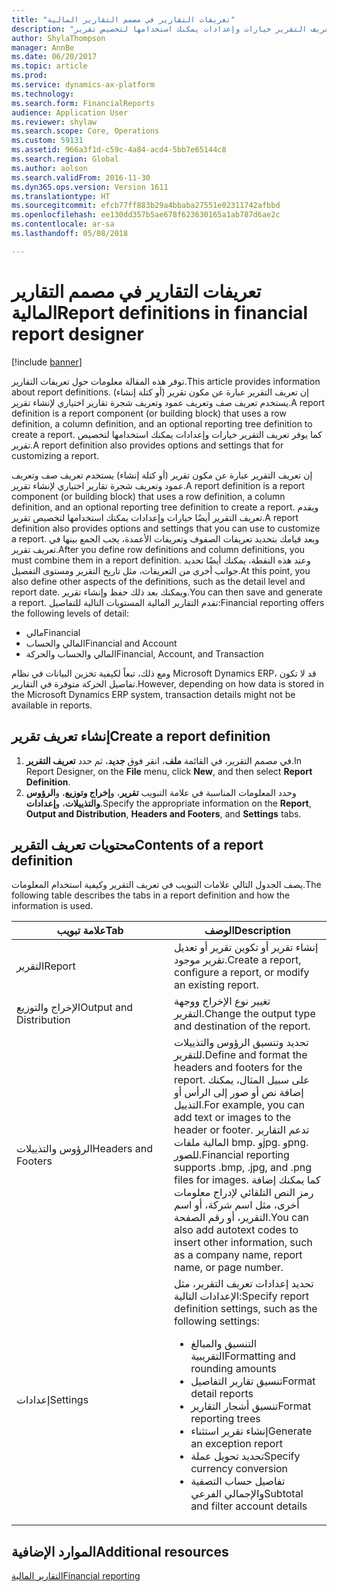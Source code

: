 ```yaml
---
title: "تعريفات التقارير في مصمم التقارير المالية"
description: "توفر هذه المقالة معلومات حول تعريفات التقارير. إن تعريف التقرير عبارة عن مكون تقرير (أو كتلة إنشاء) يستخدم تعريف صف وتعريف عمود وتعريف شجرة تقارير اختياري لإنشاء تقرير. كما يوفر تعريف التقرير خيارات وإعدادات يمكنك استخدامها لتخصيص تقرير."
author: ShylaThompson
manager: AnnBe
ms.date: 06/20/2017
ms.topic: article
ms.prod: 
ms.service: dynamics-ax-platform
ms.technology: 
ms.search.form: FinancialReports
audience: Application User
ms.reviewer: shylaw
ms.search.scope: Core, Operations
ms.custom: 59131
ms.assetid: 966a3f1d-c59c-4a84-acd4-5bb7e65144c8
ms.search.region: Global
ms.author: aolson
ms.search.validFrom: 2016-11-30
ms.dyn365.ops.version: Version 1611
ms.translationtype: HT
ms.sourcegitcommit: efcb77ff883b29a4bbaba27551e02311742afbbd
ms.openlocfilehash: ee130dd357b5ae678f623630165a1ab787d6ae2c
ms.contentlocale: ar-sa
ms.lasthandoff: 05/08/2018

---
```


# <a name="report-definitions-in-financial-report-designer"></a><span data-ttu-id="749e6-105">تعريفات التقارير في مصمم التقارير المالية</span><span class="sxs-lookup"><span data-stu-id="749e6-105">Report definitions in financial report designer</span></span>

[!include [banner](../includes/banner.md)]

<span data-ttu-id="749e6-106">توفر هذه المقالة معلومات حول تعريفات التقارير.</span><span class="sxs-lookup"><span data-stu-id="749e6-106">This article provides information about report definitions.</span></span> <span data-ttu-id="749e6-107">إن تعريف التقرير عبارة عن مكون تقرير (أو كتلة إنشاء) يستخدم تعريف صف وتعريف عمود وتعريف شجرة تقارير اختياري لإنشاء تقرير.</span><span class="sxs-lookup"><span data-stu-id="749e6-107">A report definition is a report component (or building block) that uses a row definition, a column definition, and an optional reporting tree definition to create a report.</span></span> <span data-ttu-id="749e6-108">كما يوفر تعريف التقرير خيارات وإعدادات يمكنك استخدامها لتخصيص تقرير.</span><span class="sxs-lookup"><span data-stu-id="749e6-108">A report definition also provides options and settings that for customizing a report.</span></span> 

<span data-ttu-id="749e6-109">إن تعريف التقرير عبارة عن مكون تقرير (أو كتلة إنشاء) يستخدم تعريف صف وتعريف عمود وتعريف شجرة تقارير اختياري لإنشاء تقرير.</span><span class="sxs-lookup"><span data-stu-id="749e6-109">A report definition is a report component (or building block) that uses a row definition, a column definition, and an optional reporting tree definition to create a report.</span></span> <span data-ttu-id="749e6-110">ويقدم تعريف التقرير أيضًا خيارات وإعدادات يمكنك استخدامها لتخصيص تقرير.</span><span class="sxs-lookup"><span data-stu-id="749e6-110">A report definition also provides options and settings that you can use to customize a report.</span></span> <span data-ttu-id="749e6-111">وبعد قيامك بتحديد تعريفات الصفوف وتعريفات الأعمدة، يجب الجمع بينها في تعريف تقرير.</span><span class="sxs-lookup"><span data-stu-id="749e6-111">After you define row definitions and column definitions, you must combine them in a report definition.</span></span> <span data-ttu-id="749e6-112">وعند هذه النقطة، يمكنك أيضًا تحديد جوانب أخرى من التعريفات، مثل تاريخ التقرير ومستوى التفصيل.</span><span class="sxs-lookup"><span data-stu-id="749e6-112">At this point, you also define other aspects of the definitions, such as the detail level and report date.</span></span> <span data-ttu-id="749e6-113">ويمكنك بعد ذلك حفظ وإنشاء تقرير.</span><span class="sxs-lookup"><span data-stu-id="749e6-113">You can then save and generate a report.</span></span> <span data-ttu-id="749e6-114">تقدم التقارير المالية المستويات التالية للتفاصيل:</span><span class="sxs-lookup"><span data-stu-id="749e6-114">Financial reporting offers the following levels of detail:</span></span>

-   <span data-ttu-id="749e6-115">مالي</span><span class="sxs-lookup"><span data-stu-id="749e6-115">Financial</span></span>
-   <span data-ttu-id="749e6-116">المالي والحساب</span><span class="sxs-lookup"><span data-stu-id="749e6-116">Financial and Account</span></span>
-   <span data-ttu-id="749e6-117">المالي والحساب والحركة</span><span class="sxs-lookup"><span data-stu-id="749e6-117">Financial, Account, and Transaction</span></span>

<span data-ttu-id="749e6-118">ومع ذلك، تبعاً لكيفية تخزين البيانات في نظام Microsoft Dynamics ERP، قد لا تكون تفاصيل الحركة متوفرة في التقارير.</span><span class="sxs-lookup"><span data-stu-id="749e6-118">However, depending on how data is stored in the Microsoft Dynamics ERP system, transaction details might not be available in reports.</span></span>

## <a name="create-a-report-definition"></a><span data-ttu-id="749e6-119">إنشاء تعريف تقرير</span><span class="sxs-lookup"><span data-stu-id="749e6-119">Create a report definition</span></span>
1.  <span data-ttu-id="749e6-120">في مصمم التقرير، في القائمة **ملف**، انقر فوق **جديد**، ثم حدد **تعريف التقرير**.</span><span class="sxs-lookup"><span data-stu-id="749e6-120">In Report Designer, on the **File** menu, click **New**, and then select **Report Definition**.</span></span>
2.  <span data-ttu-id="749e6-121">وحدد المعلومات المناسبة في علامة التبويب **تقرير**، و**إخراج وتوزيع**، و**الرؤوس والتذييلات**، و**إعدادات**.</span><span class="sxs-lookup"><span data-stu-id="749e6-121">Specify the appropriate information on the **Report**, **Output and Distribution**, **Headers and Footers**, and **Settings** tabs.</span></span>

## <a name="contents-of-a-report-definition"></a><span data-ttu-id="749e6-122">محتويات تعريف التقرير</span><span class="sxs-lookup"><span data-stu-id="749e6-122">Contents of a report definition</span></span>
<span data-ttu-id="749e6-123">يصف الجدول التالي علامات التبويب في تعريف التقرير وكيفية استخدام المعلومات.</span><span class="sxs-lookup"><span data-stu-id="749e6-123">The following table describes the tabs in a report definition and how the information is used.</span></span>

<table>
<colgroup>
<col width="50%" />
<col width="50%" />
</colgroup>
<thead>
<tr class="header">
<th><span data-ttu-id="749e6-124">علامة تبويب</span><span class="sxs-lookup"><span data-stu-id="749e6-124">Tab</span></span></th>
<th><span data-ttu-id="749e6-125">الوصف</span><span class="sxs-lookup"><span data-stu-id="749e6-125">Description</span></span></th>
</tr>
</thead>
<tbody>
<tr class="odd">
<td><span data-ttu-id="749e6-126">التقرير</span><span class="sxs-lookup"><span data-stu-id="749e6-126">Report</span></span></td>
<td><span data-ttu-id="749e6-127">إنشاء تقرير أو تكوين تقرير أو تعديل تقرير موجود.</span><span class="sxs-lookup"><span data-stu-id="749e6-127">Create a report, configure a report, or modify an existing report.</span></span></td>
</tr>
<tr class="even">
<td><span data-ttu-id="749e6-128">الإخراج والتوزيع</span><span class="sxs-lookup"><span data-stu-id="749e6-128">Output and Distribution</span></span></td>
<td><span data-ttu-id="749e6-129">تغيير نوع الإخراج ووجهة التقرير.</span><span class="sxs-lookup"><span data-stu-id="749e6-129">Change the output type and destination of the report.</span></span></td>
</tr>
<tr class="odd">
<td><span data-ttu-id="749e6-130">الرؤوس والتذييلات</span><span class="sxs-lookup"><span data-stu-id="749e6-130">Headers and Footers</span></span></td>
<td><span data-ttu-id="749e6-131">تحديد وتنسيق الرؤوس والتذييلات للتقرير.</span><span class="sxs-lookup"><span data-stu-id="749e6-131">Define and format the headers and footers for the report.</span></span> <span data-ttu-id="749e6-132">على سبيل المثال، يمكنك إضافة نص أو صور إلى الرأس أو التذييل.</span><span class="sxs-lookup"><span data-stu-id="749e6-132">For example, you can add text or images to the header or footer.</span></span> <span data-ttu-id="749e6-133">تدعم التقارير المالية ملفات bmp. وjpg. وpng. للصور.</span><span class="sxs-lookup"><span data-stu-id="749e6-133">Financial reporting supports .bmp, .jpg, and .png files for images.</span></span> <span data-ttu-id="749e6-134">كما يمكنك إضافة رمز النص التلقائي لإدراج معلومات أخرى، مثل اسم شركة، أو اسم التقرير، أو رقم الصفحة.</span><span class="sxs-lookup"><span data-stu-id="749e6-134">You can also add autotext codes to insert other information, such as a company name, report name, or page number.</span></span></td>
</tr>
<tr class="even">
<td><span data-ttu-id="749e6-135">إعدادات</span><span class="sxs-lookup"><span data-stu-id="749e6-135">Settings</span></span></td>
<td><span data-ttu-id="749e6-136">تحديد إعدادات تعريف التقرير، مثل الإعدادات التالية:</span><span class="sxs-lookup"><span data-stu-id="749e6-136">Specify report definition settings, such as the following settings:</span></span>
<ul>
<li><span data-ttu-id="749e6-137">التنسيق والمبالغ التقريبية</span><span class="sxs-lookup"><span data-stu-id="749e6-137">Formatting and rounding amounts</span></span></li>
<li><span data-ttu-id="749e6-138">تنسيق تقارير التفاصيل</span><span class="sxs-lookup"><span data-stu-id="749e6-138">Format detail reports</span></span></li>
<li><span data-ttu-id="749e6-139">تنسيق أشجار التقارير</span><span class="sxs-lookup"><span data-stu-id="749e6-139">Format reporting trees</span></span></li>
<li><span data-ttu-id="749e6-140">إنشاء تقرير استثناء</span><span class="sxs-lookup"><span data-stu-id="749e6-140">Generate an exception report</span></span></li>
<li><span data-ttu-id="749e6-141">تحديد تحويل عملة</span><span class="sxs-lookup"><span data-stu-id="749e6-141">Specify currency conversion</span></span></li>
<li><span data-ttu-id="749e6-142">تفاصيل حساب التصفية والإجمالي الفرعي</span><span class="sxs-lookup"><span data-stu-id="749e6-142">Subtotal and filter account details</span></span></li>
</ul></td>
</tr>
</tbody>
</table>



<a name="additional-resources"></a><span data-ttu-id="749e6-143">الموارد الإضافية</span><span class="sxs-lookup"><span data-stu-id="749e6-143">Additional resources</span></span>
--------

[<span data-ttu-id="749e6-144">التقارير المالية</span><span class="sxs-lookup"><span data-stu-id="749e6-144">Financial reporting</span></span>](financial-reporting-intro.md)





